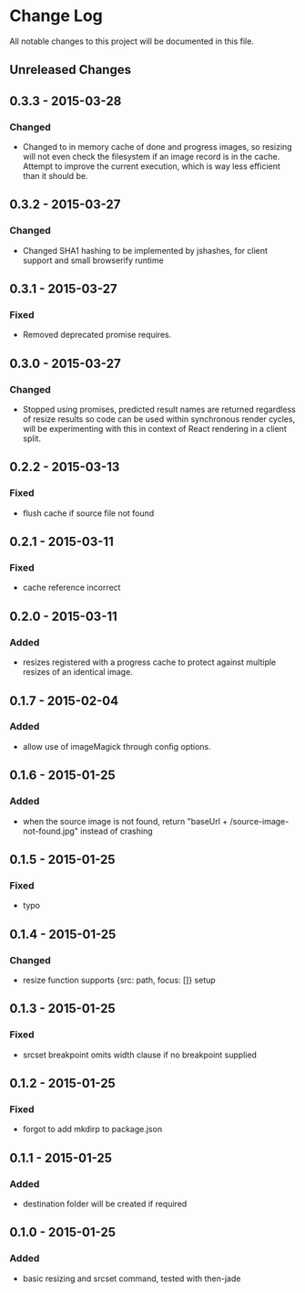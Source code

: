 # Change Log

All notable changes to this project will be documented in this file.

## Unreleased Changes

## 0.3.3 - 2015-03-28
### Changed
- Changed to in memory cache of done and progress images, so resizing will not
  even check the filesystem if an image record is in the cache. Attempt to
  improve the current execution, which is way less efficient than it should be.

## 0.3.2 - 2015-03-27
### Changed
- Changed SHA1 hashing to be implemented by jshashes, for client support and
  small browserify runtime

## 0.3.1 - 2015-03-27
### Fixed
- Removed deprecated promise requires.

## 0.3.0 - 2015-03-27
### Changed
- Stopped using promises, predicted result names are returned regardless of
  resize results so code can be used within synchronous render cycles, will
  be experimenting with this in context of React rendering in a client split.

## 0.2.2 - 2015-03-13
### Fixed
- flush cache if source file not found

## 0.2.1 - 2015-03-11
### Fixed
- cache reference incorrect

## 0.2.0 - 2015-03-11
### Added
- resizes registered with a progress cache to protect against multiple resizes
  of an identical image.

## 0.1.7 - 2015-02-04
### Added
- allow use of imageMagick through config options.

## 0.1.6 - 2015-01-25
### Added
- when the source image is not found, return
  "baseUrl + /source-image-not-found.jpg" instead of crashing

## 0.1.5 - 2015-01-25
### Fixed
- typo

## 0.1.4 - 2015-01-25
### Changed
- resize function supports {src: path, focus: []} setup

## 0.1.3 - 2015-01-25
### Fixed
- srcset breakpoint omits width clause if no breakpoint supplied

## 0.1.2 - 2015-01-25
### Fixed
- forgot to add mkdirp to package.json

## 0.1.1 - 2015-01-25
### Added
- destination folder will be created if required

## 0.1.0 - 2015-01-25
### Added
- basic resizing and srcset command, tested with then-jade
